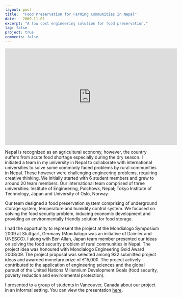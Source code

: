 ```yaml
---
layout: post
title:  "Food Preservation for Farming Communities in Nepal"
date:   2009-11-01
excerpt: "A low cost engineering solution for food preservation."
tag: false 
project: true
comments: false
---
```


<iframe width="560" height="315" src="https://www.youtube.com/watch?list=PLDC16C55A930F5CAB&v=ymn4yUSI9tc" frameborder="0"> </iframe>

Nepal is recognized as an agricultural economy, however, the country suffers from acute food shortage especially during the dry season. I initiated a team in my university in Nepal to collaborate with international universities to solve some commonly faced problems by rural communities in Nepal. These however were challenging engineering problems, requiring creative thinking. We initially started with 6 student members and grew to around 20 team members. Our international team comprised of three universities: Institute of Engineering, Pulchowk, Nepal; Tokyo Institute of Technology, Japan and University of Oslo, Norway.

Our team designed a food preservation system comprising of underground storage system, temperature and  humidity control system. We focused on solving the food security problem, inducing economic development and providing an environmentally friendly solution for food storage.

I had the opportunity to represent the project at the Mondialogo Symposium 2009 at Stuttgart, Germany (Mondialogo was an initiative of Daimler and UNESCO). I along with Ben Allan, Japan team member presented our ideas on solving the food security problem of rural communities in Nepal. The project idea was honoured with Mondialogo Engineering Gold Award 2008/09. The project proposal was selected among 932 submitted project ideas and awarded monetary prize of €15,000. The project actively contributed to the application of engineering sciences and the global pursuit of the United Nations Millennium Development Goals (food security, poverty reduction and environmental protection).

I presented to a group of students in Vancouver, Canada about our project in an informal setting. You can view the presentation [here](https://www.slideshare.net/shristipradhan1/food-p).
